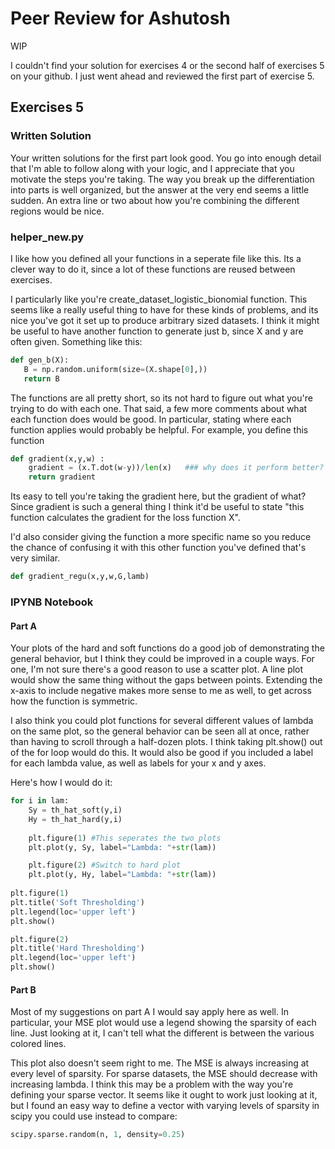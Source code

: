 # Peer Review for Ashutosh

WIP

I couldn't find your solution for exercises 4 or the second half of exercises 5 on your github. I just went ahead and reviewed the first part of exercise 5.

## Exercises 5

### Written Solution

Your written solutions for the first part look good. You go into enough detail that I'm able to follow along with your logic, and I appreciate that you motivate the steps you're taking. The way you break up the differentiation into parts is well organized, but the answer at the very end seems a little sudden. An extra line or two about how you're combining the different regions would be nice.

### helper_new.py

I like how you defined all your functions in a seperate file like this. Its a clever way to do it, since a lot of these functions are reused between exercises. 

I particularly like you're create_dataset_logistic_bionomial function. This seems like a really useful thing to have for these kinds of problems, and its nice you've got it set up to produce arbitrary sized datasets. I think it might be useful to have another function to generate just b, since X and y are often given. Something like this:

```python
def gen_b(X):
   B = np.random.uniform(size=(X.shape[0],))
   return B
```

The functions are all pretty short, so its not hard to figure out what you're trying to do with each one. That said, a few more comments about what each function does would be good. In particular, stating where each function applies would probably be helpful. For example, you define this function

```python
def gradient(x,y,w) :
    gradient = (x.T.dot(w-y))/len(x)   ### why does it perform better?
    return gradient
```

Its easy to tell you're taking the gradient here, but the gradient of what? Since gradient is such a general thing I think it'd be useful to state "this function calculates the gradient for the loss function X". 

I'd also consider giving the function a more specific name so you reduce the chance of confusing it with this other function you've defined that's very similar.

```python
def gradient_regu(x,y,w,G,lamb) 
```

### IPYNB Notebook

#### Part A

Your plots of the hard and soft functions do a good job of demonstrating the general behavior, but I think they could be improved in a couple ways. For one, I'm not sure there's a good reason to use a scatter plot. A line plot would show the same thing without the gaps between points. Extending the x-axis to include negative makes more sense to me as well, to get across how the function is symmetric.

I also think you could plot functions for several different values of lambda on the same plot, so the general behavior can be seen all at once, rather than having to scroll through a half-dozen plots. I think taking plt.show() out of the for loop would do this. It would also be good if you included a label for each lambda value, as well as labels for your x and y axes. 

Here's how I would do it:

```python
for i in lam:
    Sy = th_hat_soft(y,i)
    Hy = th_hat_hard(y,i)
    
    plt.figure(1) #This seperates the two plots
    plt.plot(y, Sy, label="Lambda: "+str(lam))

    plt.figure(2) #Switch to hard plot
    plt.plot(y, Hy, label="Lambda: "+str(lam))
    
plt.figure(1)
plt.title('Soft Thresholding')
plt.legend(loc='upper left')
plt.show()

plt.figure(2)
plt.title('Hard Thresholding')
plt.legend(loc='upper left')
plt.show()

```

#### Part B

Most of my suggestions on part A I would say apply here as well. In particular, your MSE plot would use a legend showing the sparsity of each line. Just looking at it, I can't tell what the different is between the various colored lines. 

This plot also doesn't seem right to me. The MSE is always increasing at every level of sparsity. For sparse datasets, the MSE should decrease with increasing lambda. I think this may be a problem with the way you're defining your sparse vector. It seems like it ought to work just looking at it, but I found an easy way to define a vector with varying levels of sparsity in scipy you could use instead to compare:

```python 
scipy.sparse.random(n, 1, density=0.25)

